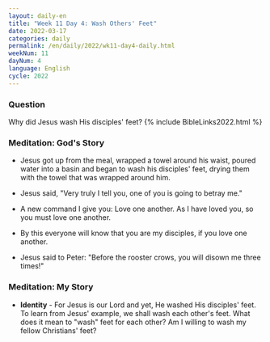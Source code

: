 ```yaml
---
layout: daily-en
title: "Week 11 Day 4: Wash Others' Feet"
date: 2022-03-17
categories: daily
permalink: /en/daily/2022/wk11-day4-daily.html
weekNum: 11
dayNum: 4
language: English
cycle: 2022
---
```


### Question     
Why did Jesus wash His disciples' feet?
{% include BibleLinks2022.html %} 

### Meditation: God's Story   
+ Jesus got up from the meal, wrapped a towel around his waist, poured water into a basin and began to wash his disciples' feet, drying them with the towel that was wrapped around him. 

+ Jesus said, "Very truly I tell you, one of you is going to betray me." 

+ A new command I give you: Love one another. As I have loved you, so you must love one another. 

+ By this everyone will know that you are my disciples, if you love one another. 

+ Jesus said to Peter: "Before the rooster crows, you will disown me three times!" 

### Meditation: My Story   
+ **Identity** - For Jesus is our Lord and yet, He washed His disciples' feet. To learn from Jesus' example, we shall wash each other's feet. What does it mean to "wash" feet for each other? Am I willing to wash my fellow Christians' feet? 
